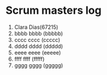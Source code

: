 # Scrum masters log
1. Clara Dias(67215)
2. bbbb bbbb (bbbbb)
3. cccc cccc (ccccc)
4. dddd dddd (ddddd)
5. eeee eeee (eeeee)
6. ffff ffff (fffff)
7. gggg gggg (ggggg)



